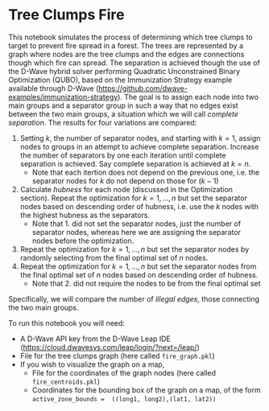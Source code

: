 # Tree Clumps Fire

This notebook simulates the process of determining which tree clumps to target to prevent fire spread in a forest. The trees are represented by a graph where nodes are the tree clumps and the edges are connections though which fire can spread. The separation is achieved though the use of the D-Wave hybrid solver performing Quadratic Unconstrained Binary Optimization (QUBO), based on the Immunization Strategy example available through D-Wave (https://github.com/dwave-examples/immunization-strategy). The goal is to assign each node into two main groups and a separator group in such a way that no edges exist between the two main groups, a situation which we will call *complete separation*. The results for four variations are compared:
1. Setting $k$, the number of separator nodes, and starting with $k=1$, assign nodes to groups in an attempt to achieve complete separation. Increase the number of separators by one each iteration until complete separation is achieved. Say complete separation is achieved at $k=n$. 
    * Note that each itertion does not depend on the previous one, i.e. the separator nodes for $k$ do not depend on those for $(k-1)$
2. Calculate *hubness* for each node (discussed in the Optimization section). Repeat the optimization for $k=1,\ldots,n$ but set the separator nodes based on descending order of hubness, i.e. use the $k$ nodes with the highest hubness as the separators. 
    * Note that 1. did not set the separator nodes, just the number of separator nodes, whereas here we are assigning the separator nodes before the optimization.
3. Repeat the optimization for $k=1,\ldots,n$ but set the separator nodes by randomly selecting from the final optimal set of $n$ nodes.
4. Repeat the optimization for $k=1,\ldots,n$ but set the separator nodes from the final optimal set of $n$ nodes based on descending order of hubness. 
    * Note that 2. did not require the nodes to be from the final optimal set

Specifically, we will compare the number of *illegal edges*, those connecting the two main groups.

To run this notebook you will need:
* A D-Wave API key from the D-Wave Leap IDE (https://cloud.dwavesys.com/leap/login/?next=/leap/)
* File for the tree clumps graph (here called `fire_graph.pkl`)
* If you wish to visualize the graph on a map,
    * File for the coordinates of the graph nodes (here called `fire_centroids.pkl`)
    * Coordinates for the bounding box of the graph on a map, of the form `active_zone_bounds =  ((long1, long2),(lat1, lat2))`